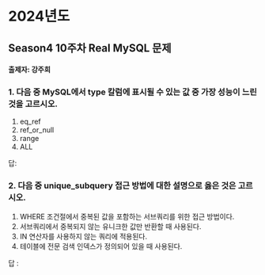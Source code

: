# 2024년도
## Season4 10주차 Real MySQL 문제
#### 출제자: 강주희

### 1. 다음 중 MySQL에서 type 칼럼에 표시될 수 있는 값 중 가장 성능이 느린 것을 고르시오.

1. eq_ref
2. ref_or_null
3. range
4. ALL

답: 


### 2. 다음 중 unique_subquery 접근 방법에 대한 설명으로 옳은 것은 고르시오.

1. WHERE 조건절에서 중복된 값을 포함하는 서브쿼리를 위한 접근 방법이다.
2. 서브쿼리에서 중복되지 않는 유니크한 값만 반환할 때 사용된다.
3. IN 연산자를 사용하지 않는 쿼리에 적용된다.
4. 테이블에 전문 검색 인덱스가 정의되어 있을 때 사용된다.

답 : 
